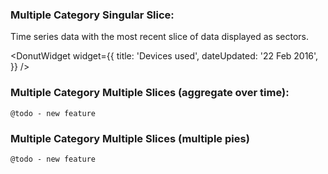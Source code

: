 ### Multiple Category Singular Slice:

Time series data with the most recent slice of data displayed as sectors.

<DonutWidget widget={{
  title: 'Devices used',
  dateUpdated: '22 Feb 2016',
}} />


### Multiple Category Multiple Slices (aggregate over time):

`@todo - new feature`


### Multiple Category Multiple Slices (multiple pies)

`@todo - new feature`
